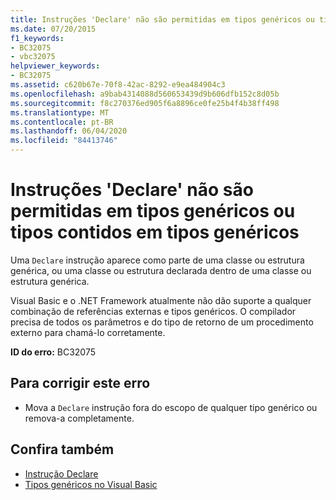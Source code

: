 ```yaml
---
title: Instruções 'Declare' não são permitidas em tipos genéricos ou tipos contidos em tipos genéricos
ms.date: 07/20/2015
f1_keywords:
- BC32075
- vbc32075
helpviewer_keywords:
- BC32075
ms.assetid: c620b67e-70f8-42ac-8292-e9ea484904c3
ms.openlocfilehash: a9bab4314088d560653439d9b606dfb152c8d05b
ms.sourcegitcommit: f8c270376ed905f6a8896ce0fe25b4f4b38ff498
ms.translationtype: MT
ms.contentlocale: pt-BR
ms.lasthandoff: 06/04/2020
ms.locfileid: "84413746"
---
```

# <a name="declare-statements-are-not-allowed-in-generic-types-or-types-contained-in-generic-types"></a>Instruções 'Declare' não são permitidas em tipos genéricos ou tipos contidos em tipos genéricos
Uma `Declare` instrução aparece como parte de uma classe ou estrutura genérica, ou uma classe ou estrutura declarada dentro de uma classe ou estrutura genérica.  
  
 Visual Basic e o .NET Framework atualmente não dão suporte a qualquer combinação de referências externas e tipos genéricos. O compilador precisa de todos os parâmetros e do tipo de retorno de um procedimento externo para chamá-lo corretamente.  
  
 **ID do erro:** BC32075  
  
## <a name="to-correct-this-error"></a>Para corrigir este erro  
  
- Mova a `Declare` instrução fora do escopo de qualquer tipo genérico ou remova-a completamente.  
  
## <a name="see-also"></a>Confira também

- [Instrução Declare](../language-reference/statements/declare-statement.md)
- [Tipos genéricos no Visual Basic](../programming-guide/language-features/data-types/generic-types.md)
